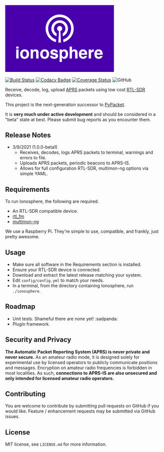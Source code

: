 <img src="./logo.png" alt="Ionosphere Logo" width="350">

[![Build Status](https://travis-ci.org/cceremuga/ionosphere.svg?branch=master)](https://travis-ci.org/cceremuga/ionosphere) [![Codacy Badge](https://app.codacy.com/project/badge/Grade/12d209f6a0af41e594cdc4e881fd4d99)](https://www.codacy.com/gh/cceremuga/ionosphere/dashboard?utm_source=github.com&amp;utm_medium=referral&amp;utm_content=cceremuga/ionosphere&amp;utm_campaign=Badge_Grade) [![Coverage Status](https://coveralls.io/repos/github/cceremuga/ionosphere/badge.svg?branch=master)](https://coveralls.io/github/cceremuga/ionosphere?branch=master) ![GitHub](https://img.shields.io/github/license/cceremuga/ionosphere)

Receive, decode, log, upload [APRS](http://www.aprs.org/) packets using low cost [RTL-SDR](http://osmocom.org/projects/sdr/wiki/rtl-sdr) devices.

This project is the next-generation successor to [PyPacket](https://gihub.com/cceremuga/pypacket).

It is **very much under active development** and should be considered in a "beta" state at best. Please submit bug reports as you encounter them.

## Release Notes

* 3/9/2021 (1.0.0-beta1)
    * Receives, decodes, logs APRS packets to terminal, warnings and errors to file.
    * Uploads APRS packets, periodic beacons to APRS-IS.
    * Allows for full configuration RTL-SDR, multimon-ng options via simple YAML.

## Requirements

To run Ionosphere, the following are required.

* An RTL-SDR compatible device.
* [rtl_fm](http://osmocom.org/projects/sdr/wiki/rtl-sdr)
* [multimon-ng](https://github.com/EliasOenal/multimon-ng)

We use a Raspberry Pi. They're simple to use, compatible, and frankly, just pretty awesome.

## Usage

* Make sure all software in the Requirements section is installed.
* Ensure your RTL-SDR device is connected.
* Download and extract the latest release matching your system.
* Edit `config/config.yml` to match your needs.
* In a terminal, from the directory containing Ionosphere, run `./ionosphere`.

## Roadmap

* Unit tests. Shameful there are none yet! :sadpanda:
* Plugin framework.

## Security and Privacy

**The Automatic Packet Reporting System (APRS) is never private and never secure.** As an amateur radio mode, it is designed solely for experimental use by licensed operators to publicly communicate positions and messages. Encryption on amateur radio frequencies is forbidden in most localities. As such, **connections to APRS-IS are also unsecured and only intended for licensed amateur radio operators.**

## Contributing

You are welcome to contribute by submitting pull requests on GitHub if you would like. Feature / enhancement requests may be submitted via GitHub issues.

## License

MIT license, see `LICENSE.md` for more information.
